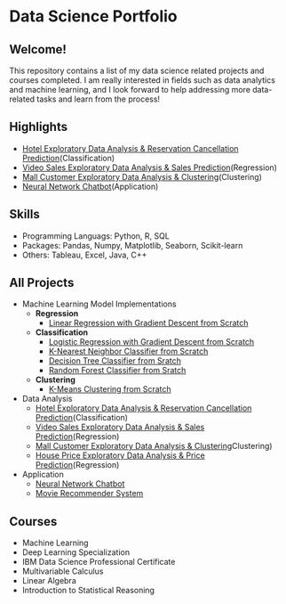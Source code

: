 # Data Science Portfolio

## Welcome!

This repository contains a list of my data science related projects and courses completed. I am really interested in fields such as data analytics and machine learning, and I look forward to help addressing more data-related tasks and learn from the process!

## Highlights
  - [Hotel Exploratory Data Analysis & Reservation Cancellation Prediction](https://github.com/RandomY-2/Hotel_Reservation_Prediction)(Classification)
  - [Video Sales Exploratory Data Analysis & Sales Prediction](https://github.com/RandomY-2/Video_Game_Regressional_Analysis)(Regression)
  - [Mall Customer Exploratory Data Analysis & Clustering](https://github.com/RandomY-2/Mall_Customer_Segmentation)(Clustering)
  - [Neural Network Chatbot](https://github.com/RandomY-2/Neural_Net_Chatbot)(Application)

## Skills

 - Programming Languags: Python, R, SQL
 - Packages: Pandas, Numpy, Matplotlib, Seaborn, Scikit-learn
 - Others: Tableau, Excel, Java, C++

## All Projects

- Machine Learning Model Implementations
  - **Regression**
    - [Linear Regression with Gradient Descent from Scratch](https://github.com/RandomY-2/ML_Models_From_Scratch/tree/main/Simple_Linear_Regression)
  - **Classification**
    - [Logistic Regression with Gradient Descent from Scratch](https://github.com/RandomY-2/ML_Models_From_Scratch/tree/main/Logistic_Regression)
    - [K-Nearest Neighbor Classifier from Scratch](https://github.com/RandomY-2/ML_Models_From_Scratch/tree/main/K-Nearest-Neighbor)
    - [Decision Tree Classifier from Sratch](https://github.com/RandomY-2/ML_Models_From_Scratch/tree/main/Decision_Tree)
    - [Random Forest Classifier from Sratch](https://github.com/RandomY-2/ML_Models_From_Scratch/tree/main/Random_Forest)
  - **Clustering**
    - [K-Means Clustering from Scratch](https://github.com/RandomY-2/ML_Models_From_Scratch/tree/main/K-Means)
- Data Analysis 
  - [Hotel Exploratory Data Analysis & Reservation Cancellation Prediction](https://github.com/RandomY-2/Hotel_Reservation_Prediction)(Classification)
  - [Video Sales Exploratory Data Analysis & Sales Prediction](https://github.com/RandomY-2/Video_Game_Regressional_Analysis)(Regression)
  - [Mall Customer Exploratory Data Analysis & Clustering](https://github.com/RandomY-2/Mall_Customer_Segmentation)Clustering)
  - [House Price Exploratory Data Analysis & Price Prediction](https://github.com/RandomY-2/House_Price_Prediction)(Regression)
- Application
  - [Neural Network Chatbot](https://github.com/RandomY-2/Neural_Net_Chatbot)
  - [Movie Recommender System](https://github.com/RandomY-2/Movie_Recommender_Engine)

## Courses 

- Machine Learning
- Deep Learning Specialization
- IBM Data Science Professional Certificate
- Multivariable Calculus
- Linear Algebra
- Introduction to Statistical Reasoning
